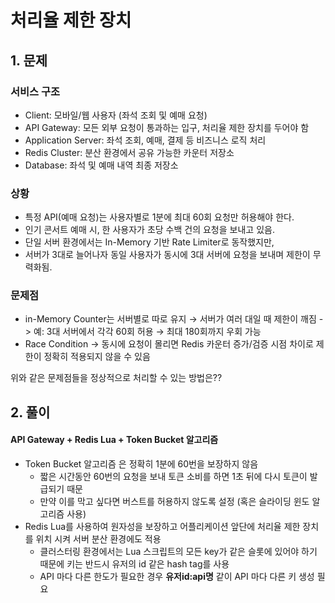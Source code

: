 # 처리율 제한 장치

## 1. 문제

### 서비스 구조
- Client: 모바일/웹 사용자 (좌석 조회 및 예매 요청)
- API Gateway: 모든 외부 요청이 통과하는 입구, 처리율 제한 장치를 두어야 함
- Application Server: 좌석 조회, 예매, 결제 등 비즈니스 로직 처리
- Redis Cluster: 분산 환경에서 공유 가능한 카운터 저장소
- Database: 좌석 및 예매 내역 최종 저장소

### 상황
- 특정 API(예매 요청)는 사용자별로 1분에 최대 60회 요청만 허용해야 한다.
- 인기 콘서트 예매 시, 한 사용자가 초당 수백 건의 요청을 보내고 있음.
- 단일 서버 환경에서는 In-Memory 기반 Rate Limiter로 동작했지만,
- 서버가 3대로 늘어나자 동일 사용자가 동시에 3대 서버에 요청을 보내며 제한이 무력화됨.

### 문제점
- in-Memory Counter는 서버별로 따로 유지 → 서버가 여러 대일 때 제한이 깨짐
-> 예: 3대 서버에서 각각 60회 허용 → 최대 180회까지 우회 가능
- Race Condition
-> 동시에 요청이 몰리면 Redis 카운터 증가/검증 시점 차이로 제한이 정확히 적용되지 않을 수 있음

위와 같은 문제점들을 정상적으로 처리할 수 있는 방법은??

## 2. 풀이

####  API Gateway + Redis Lua + Token Bucket 알고리즘
- Token Bucket 알고리즘 은 정확히 1분에 60번을 보장하지 않음
  - 짧은 시간동안 60번의 요청을 보내 토큰 소비를 하면 1초 뒤에 다시 토큰이 발급되기 때문
  - 만약 이를 막고 싶다면 버스트를 허용하지 않도록 설정 (혹은 슬라이딩 윈도 알고리즘 사용)
- Redis Lua를 사용하여 원자성을 보장하고 어플리케이션 앞단에 처리율 제한 장치를 위치 시켜 서버 분산 환경에도 적용
  - 클러스터링 환경에서는 Lua 스크립트의 모든 key가 같은 슬롯에 있어야 하기 때문에 키는 반드시 유저의 id 같은 hash tag를 사용
  - API 마다 다른 한도가 필요한 경우 **유저id:api명** 같이 API 마다 다른 키 생성 필요
